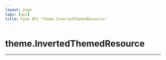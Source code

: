 ```yaml
---
layout: page
tags: [api]
title: Fyne API "theme.InvertedThemedResource"
---
```


# theme.InvertedThemedResource
---
